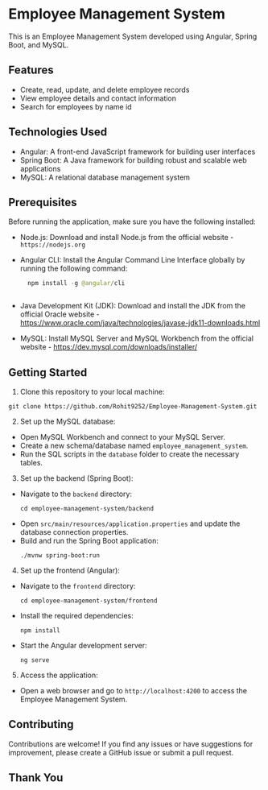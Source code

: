 # Employee Management System

This is an Employee Management System developed using Angular, Spring Boot, and MySQL.

## Features

- Create, read, update, and delete employee records
- View employee details  and contact information
- Search for employees by name id


## Technologies Used

- Angular: A front-end JavaScript framework for building user interfaces
- Spring Boot: A Java framework for building robust and scalable web applications
- MySQL: A relational database management system

## Prerequisites

Before running the application, make sure you have the following installed:

- Node.js: Download and install Node.js from the official website - `https://nodejs.org`
- Angular CLI: Install the Angular Command Line Interface globally by running the following command:

  ``` java
    npm install -g @angular/cli 



- Java Development Kit (JDK): Download and install the JDK from the official Oracle website - https://www.oracle.com/java/technologies/javase-jdk11-downloads.html
- MySQL: Install MySQL Server and MySQL Workbench from the official website - https://dev.mysql.com/downloads/installer/

## Getting Started

1. Clone this repository to your local machine:

``` git
git clone https://github.com/Rohit9252/Employee-Management-System.git
```

2. Set up the MySQL database:
- Open MySQL Workbench and connect to your MySQL Server.
- Create a new schema/database named `employee_management_system`.
- Run the SQL scripts in the `database` folder to create the necessary tables.

3. Set up the backend (Spring Boot):
- Navigate to the `backend` directory:
  ```
  cd employee-management-system/backend
  ```
- Open `src/main/resources/application.properties` and update the database connection properties.
- Build and run the Spring Boot application:
  ```
  ./mvnw spring-boot:run
  ```

4. Set up the frontend (Angular):
- Navigate to the `frontend` directory:
  ```
  cd employee-management-system/frontend
  ```
- Install the required dependencies:
  ```
  npm install
  ```
- Start the Angular development server:
  ```
  ng serve
  ```

5. Access the application:
- Open a web browser and go to `http://localhost:4200` to access the Employee Management System.

## Contributing

Contributions are welcome! If you find any issues or have suggestions for improvement, please create a GitHub issue or submit a pull request.

## Thank You


